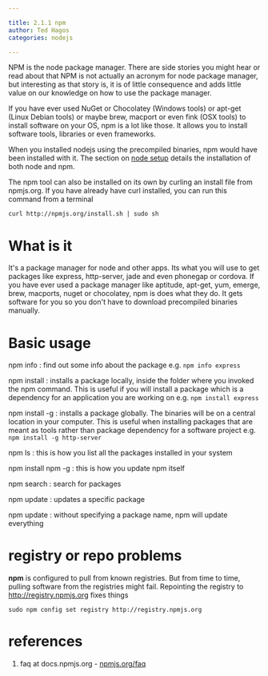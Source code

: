 ```yaml
---

title: 2.1.1 npm
author: Ted Hagos
categories: nodejs

---
```


NPM is the node package manager. There are side stories you might hear or read about that NPM is not actually an acronym for node package manager, but interesting as that story is, it is of little consequence and adds little value on our knowledge on how to use the package manager. 

If you have ever used NuGet or Chocolatey (Windows tools) or apt-get (Linux Debian tools) or maybe brew, macport or even fink (OSX tools) to install software on your OS, npm is a lot like those. It allows you to install software tools, libraries or even frameworks. 


When you installed nodejs using the precompiled binaries, npm would have been installed with it. The section on [node setup](/nodejs/basic-setup.html) details the installation of both node and npm.

The npm tool can also be installed on its own by curling an install file from npmjs.org. If you have already have curl installed, you can run this command from a terminal


`curl http://npmjs.org/install.sh | sudo sh`


# What is it

It's a package manager for node and other apps. Its what you will use to get packages like express, http-server, jade and even phonegap or cordova. If you have ever used a package manager like aptitude, apt-get, yum, emerge, brew, macports, nuget or chocolatey, npm is does what they do. It gets software for you so you don't have to download precompiled binaries manually.

# Basic usage

npm info <package name>
: find out some info about the package e.g. `npm info express`

npm install <package name>
: installs a package locally, inside the folder where you invoked the npm command. This is useful if you will install a package which is a dependency for an application you are working on e.g. `npm install express`

npm install -g <package name>
: installs a package globally. The binaries will be on a central location in your computer. This is useful when installing packages that are meant as tools rather than package dependency for a software project e.g. `npm install -g http-server`

npm ls
: this is how you list all the packages installed in your system

npm install npm -g
: this is how you update npm itself

npm search <name or grep expressions>
: search for packages

npm update <package name>
: updates a specific package

npm update
: without specifying a package name, npm will update everything

# registry or repo problems

**npm** is configured to pull from known registries. But from time to time, pulling software from the registries might fail. Repointing the registry to <http://registry.npmjs.org> fixes things

`sudo npm config set registry http://registry.npmjs.org`

# references

1. faq at docs.npmjs.org - [npmjs.org/faq](https://docs.npmjs.com/misc/faq)
